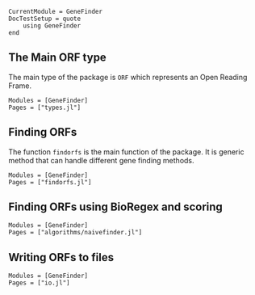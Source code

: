 ```@meta
CurrentModule = GeneFinder
DocTestSetup = quote
    using GeneFinder
end
```

## The Main ORF type

The main type of the package is `ORF` which represents an Open Reading Frame.

```@autodocs
Modules = [GeneFinder]
Pages = ["types.jl"]
```

## Finding ORFs

The function `findorfs` is the main function of the package. It is generic method that can handle different gene finding methods. 

```@autodocs
Modules = [GeneFinder]
Pages = ["findorfs.jl"]
```

## Finding ORFs using BioRegex and scoring

```@autodocs
Modules = [GeneFinder]
Pages = ["algorithms/naivefinder.jl"]
```

<!-- ## Geting ORFs sequences

```@autodocs
Modules = [GeneFinder]
Pages = ["getorfs.jl"]
``` -->

## Writing ORFs to files

```@autodocs
Modules = [GeneFinder]
Pages = ["io.jl"]
```